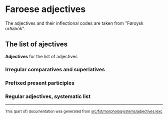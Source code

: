 # Faroese adjectives 

The adjectives and their inflectional codes 
are taken from "Føroysk orðabók".

## The list of ajectives

**Adjectives** for the list of adjectives

### Irregular comparatives and superlatives

### Prefixed present participles

### Regular adjectives, systematic list

* * *

<small>This (part of) documentation was generated from [src/fst/morphology/stems/adjectives.lexc](https://github.com/giellalt/lang-fao/blob/main/src/fst/morphology/stems/adjectives.lexc)</small>
